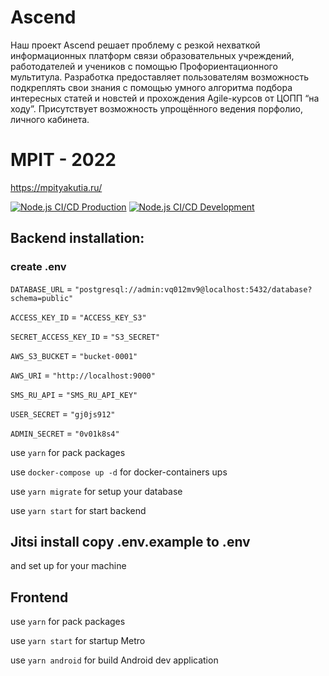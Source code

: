 # Ascend

Наш проект Ascend решает проблему с резкой нехваткой информационных платформ связи образовательных учреждений, работодателей и учеников с помощью Профориентационного мультитула. 
Разработка предоставляет пользователям возможность подкреплять  свои знания с помощью умного алгоритма подбора интересных статей и новстей и прохождения Agile-курсов от ЦОПП “на ходу”. Присутствует возможность упрощённого ведения порфолио, личного кабинета.

# MPIT - 2022
https://mpityakutia.ru/

[![Node.js CI/CD Production](https://github.com/OctoMammoth/mpit2022/actions/workflows/main.yml/badge.svg?branch=main)](https://github.com/OctoMammoth/mpit2022/actions/workflows/main.yml)
[![Node.js CI/CD Development](https://github.com/OctoMammoth/mpit2022/actions/workflows/dev.yml/badge.svg?branch=dev)](https://github.com/OctoMammoth/mpit2022/actions/workflows/dev.yml)

## Backend installation:
### create .env

`DATABASE_URL` = `"postgresql://admin:vq012mv9@localhost:5432/database?schema=public"`

`ACCESS_KEY_ID` = `"ACCESS_KEY_S3"`

`SECRET_ACCESS_KEY_ID` = `"S3_SECRET"`

`AWS_S3_BUCKET` = `"bucket-0001"`

`AWS_URI` = `"http://localhost:9000"`

`SMS_RU_API` = `"SMS_RU_API_KEY"`

`USER_SECRET` = `"gj0js912"`

`ADMIN_SECRET` = `"0v01k8s4"`

use `yarn` for pack packages

use `docker-compose up -d` for docker-containers ups

use `yarn migrate` for setup your database

use `yarn start` for start backend

## Jitsi install copy .env.example to .env
and set up for your machine

## Frontend

use `yarn` for pack packages

use `yarn start` for startup Metro

use `yarn android` for build Android dev application 
